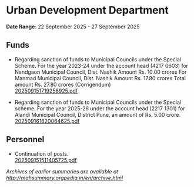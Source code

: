# Urban Development Department

**Date Range**: 22 September 2025 - 27 September 2025


## Funds
- Regarding sanction of funds to Municipal Councils under the Special Scheme. For the year 2023-24 under the account head (4217 0603) for Nandgaon Municipal Council, Dist. Nashik Amount Rs. 10.00 crores For Manmad Municipal Council, Dist. Nashik Amount Rs. 17.80 crores Total amount Rs. 27.80 crores (Corrigendum)\
  [202509151719258925.pdf](https://gr.maharashtra.gov.in/Site/Upload/Government%20Resolutions/English/202509151719258925.pdf)

- Regarding sanction of funds to Municipal Councils under the Special scheme. For the year 2025-26 under the account head (2217 1301) for Alandi Municipal Council, District Pune, an amount of Rs. 5.00 crore.\
  [202509161620064625.pdf](https://gr.maharashtra.gov.in/Site/Upload/Government%20Resolutions/English/202509161620064625.pdf)

## Personnel
- Continuation of posts.\
  [202509151511405725.pdf](https://gr.maharashtra.gov.in/Site/Upload/Government%20Resolutions/English/202509151511405725.pdf)


*Archives of earlier summaries are available at http://mahsummary.orgpedia.in/en/archive.html*